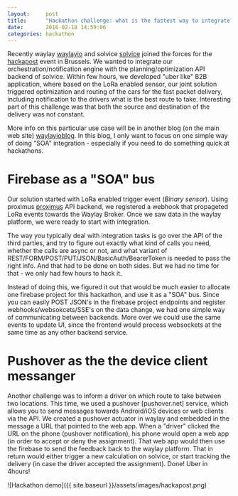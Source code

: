 ```yaml
---
layout:     post
title:      "Hackathon challenge: what is the fastest way to integrate different API backends?"
date:       2016-02-18 14:59:06
categories: hackathon
---
```


Recently waylay [waylayio] and solvice [solvice] joined the forces for the [hackapost] event in Brussels. We wanted to integrate our orchestration/notification engine with the planning/optimization API backend of solvice. Within few hours, we developed "uber like" B2B application, where based on the LoRa enabled sensor, our joint solution triggered optimization and routing of the cars for the fast packet delivery, including notification to the drivers what is the best route to take. Interesting part of this challenge was that both the source and destination of the delivery was not constant.

More info on this particular use case will be in another blog (on the main web site) [waylayioblog]. In this blog, I only want to focus on one simple way of doing "SOA" integration - especially if you need to do something quick at hackathons.  

# Firebase as a "SOA" bus
Our solution started with LoRa enabled trigger event (_Binary sensor_). Using proximus [proximus] API backend, we registered a webhook that propageted LoRa events towards the Waylay Broker. Once we saw data in the waylay platform, we were ready to start with integration.

The way you typically deal with integration tasks is go over the API of the third parties, and try to figure out exactly what kind of calls you need, whether the calls are async or not, and what variant of REST/FORM/POST/PUT/JSON/BasicAuth/BearerToken is needed to pass the right info. And that had to be done on both sides. But we had no time for that - we only had few hours to hack it.

Instead of doing this, we figured it out that would be much easier to allocate one firebase project for this hackathon, and use it as a "SOA" bus. Since you can easily POST JSON's in the firebase project endpoints and register webhooks/websokcets/SSE's on the data change, we had one simple way of communicating between backends. More over we could use the same events to update UI, since the frontend would process websockets at the same time as any other backend service.

# Pushover as the the device client messanger
Another challenge was to inform a driver on which route to take between two locations. This time, we used a pushover [pushover.net] service, which allows you to send messages towards Android/iOS devices or web clients via the API. We created a pushover actuator in waylay and embedded in the message a URL that pointed to the web app. When a "driver" clicked the URL on the phone (pushover notification), his phone would open a web app (in order to accept or deny the assignment). That web app would then use the firebase to send the feedback back to the waylay platform. That in return would either trigger a new calculation on solvice, or start tracking the delivery (in case the driver accepted the assignment). 
Done! Uber in 4hours!

![Hackathon demo]({{ site.baseurl }}/assets/images/hackapost.png)



[waylayio]:       http://www.waylay.io/
[waylayioblog]:   http://www.waylay.io/blog.html
[solvice]:        http://www.solvice.io/
[hackapost]:      http://hackapost.be/
[firebase]:       https://www.firebase.com/
[proximus]:       https://www.enabling.be/
[pushover]:       https://pushover.net/
